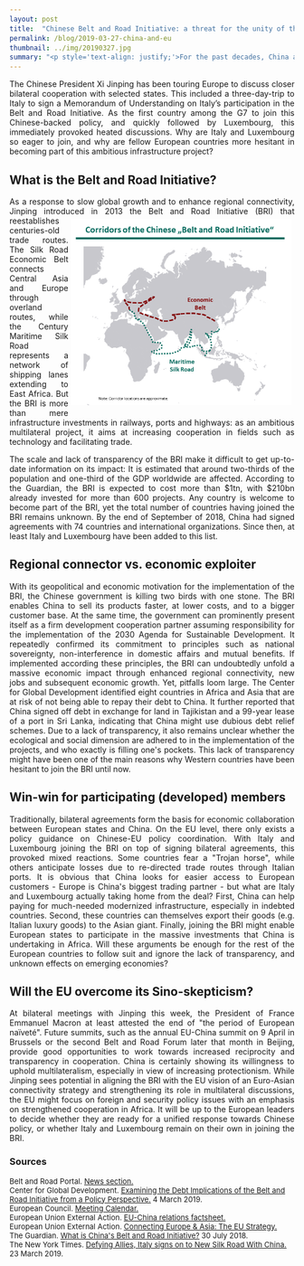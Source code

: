 ```yaml
---
layout: post
title:  "Chinese Belt and Road Initiative: a threat for the unity of the EU?"
permalink: /blog/2019-03-27-china-and-eu
thumbnail: ../img/20190327.jpg
summary: "<p style='text-align: justify;'>For the past decades, China and European States mostly signed bilateral trade agreements. This week, Italy went one step further: as the first G7 country, it joined the Chinese “Belt and Road Initiative”. What exactly is this initiative and what does Italy's accession mean for the unity of the EU?</p>"
---
```


<p style='text-align: justify;'>The Chinese President Xi Jinping has been touring Europe to discuss closer bilateral cooperation with selected states. This included a three-day-trip to Italy to sign a Memorandum of Understanding on Italy’s participation in the Belt and Road Initiative. As the first country among the G7 to join this Chinese-backed policy, and quickly followed by Luxembourg, this immediately provoked heated discussions. Why are Italy and Luxembourg so eager to join, and why are fellow European countries more hesitant in becoming part of this ambitious infrastructure project?</p>

## What is the Belt and Road Initiative?

<p style='text-align: justify;'>As a response to slow global growth and to enhance regional connectivity, Jinping introduced in 2013 the Belt and Road Initiative (BRI) <img alt="BRI" style="float: right" src="../assets/BRI.png" width="390" hspace="5  " vspace="5"/> that reestablishes centuries-old trade routes. The Silk Road Economic Belt connects Central Asia and Europe through overland routes, while the Century Maritime Silk Road represents a network of shipping lanes extending to East Africa. But the BRI is more than mere infrastructure investments in railways, ports and highways: as an ambitious multilateral project, it aims at increasing cooperation in fields such as technology and facilitating trade.</p>

<p style='text-align: justify;'>The scale and lack of transparency of the BRI make it difficult to get up-to-date information on its impact: It is estimated that around two-thirds of the population and one-third of the GDP worldwide are affected. According to the Guardian, the BRI is expected to cost more than $1tn, with $210bn already invested for more than 600 projects. Any country is welcome to become part of the BRI, yet the total number of countries having joined the BRI remains unknown. By the end of September of 2018, China had signed agreements with 74 countries and international organizations. Since then, at least Italy and Luxembourg have been added to this list.</p>

## Regional connector vs. economic exploiter

<p style='text-align: justify;'>With its geopolitical and economic motivation for the implementation of the BRI, the Chinese government is killing two birds with one stone. The BRI enables China to sell its products faster, at lower costs, and to a bigger customer base. At the same time, the government can prominently present itself as a firm development cooperation partner assuming responsibility for the implementation of the 2030 Agenda for Sustainable Development. It repeatedly confirmed its commitment to principles such as national sovereignty, non-interference in domestic affairs and mutual benefits. If implemented according these principles, the BRI can undoubtedly unfold a massive economic impact through enhanced regional connectivity, new jobs and subsequent economic growth. Yet, pitfalls loom large. The Center for Global Development identified eight countries in Africa and Asia that are at risk of not being able to repay their debt to China. It further reported that China signed off debt in exchange for land in Tajikistan and a 99-year lease of a port in Sri Lanka, indicating that China might use dubious debt relief schemes. Due to a lack of transparency, it also remains unclear whether the ecological and social dimension are adhered to in the implementation of the projects, and who exactly is filling one's pockets. This lack of transparency might have been one of the main reasons why Western countries have been hesitant to join the BRI until now.</p>

<!--This month, Vice-Premier Hu Chunhua for instance attended the  and reiterated that China would continue to stick to the rules of the game? But Northern European countries are more hesitant, rules of obligation,-->

## Win-win for participating (developed) members

<p style='text-align: justify;'>Traditionally, bilateral agreements form the basis for economic collaboration between European states and China. On the EU level, there only exists a policy guidance on Chinese-EU policy coordination. With Italy and Luxembourg joining the BRI on top of signing bilateral agreements, this provoked mixed reactions. Some countries fear a "Trojan horse", while others anticipate losses due to re-directed trade routes through Italian ports. It is obvious that China looks for easier access to European customers - Europe is China's biggest trading partner - but what are Italy and Luxembourg actually taking home from the deal? First, China can help paying for much-needed modernized infrastructure, especially in indebted countries. Second, these countries can themselves export their goods (e.g. Italian luxury goods) to the Asian giant. Finally, joining the BRI might enable European states to participate in the massive investments that China is undertaking in Africa. Will these arguments be enough for the rest of the European countries to follow suit and ignore the lack of transparency, and unknown effects on emerging economies?</p>

## Will the EU overcome its Sino-skepticism?

<p style='text-align: justify;'>At bilateral meetings with Jinping this week, the President of France Emmanuel Macron at least attested the end of "the period of European naïveté". Future summits, such as the annual EU-China summit on 9 April in Brussels or the second Belt and Road Forum later that month in Beijing, provide good opportunities to work towards increased reciprocity and transparency in cooperation. China is certainly showing its willingness to uphold multilateralism, especially in view of increasing protectionism. While Jinping sees potential in aligning the BRI with the EU vision of an Euro-Asian connectivity strategy and strengthening its role in multilateral discussions, the EU might focus on foreign and security policy issues with an emphasis on strengthened cooperation in Africa. It will be up to the European leaders to decide whether they are ready for a unified response towards Chinese policy, or whether Italy and Luxembourg remain on their own in joining the BRI.</p>


<!--The ambitious Chinese infrastructure plans are globally known and sometimes referred to as an imperialist approach.
After having visited Italy and with strong commitment to strengthen their China-European Union (EU) relations, -->

### Sources

<font size="-1">

<div>Belt and Road Portal. <a href="https://eng.yidaiyilu.gov.cn/dsjym.htm" target="\_blank"><u>News section.</u></a></div>

<div>Center for Global Development. <a href="https://www.cgdev.org/publication/examining-debt-implications-belt-and-road-initiative-a-policy-perspective" target="\_blank"><u>Examining the Debt Implications of the Belt and Road Initiative from a Policy Perspective.</u></a> 4 March 2019.</div>

<div>European Council. <a href="https://www.consilium.europa.eu/en/meetings/calendar/?filters=2034" target="\_blank"><u>Meeting Calendar.</u></a></div>

<div>European Union External Action. <a href="https://cdn1-eeas.fpfis.tech.ec.europa.eu/cdn/farfuture/rVotT71TqcUuInsE7VOb7j1_xi9jIMcvhhHxcYLGE1g/mtime:1552379624/sites/eeas/files/factsheet_eu-china_03_2019.pdf" target="\_blank"><u>EU-China relations factsheet.</u></a></div>

<div>European Union External Action. <a href="https://eeas.europa.eu/sites/eeas/files/europe_asia_connectivity_factsheet_1.pdf" target="\_blank"><u>Connecting Europe & Asia: The EU Strategy.</u></a></div>

<div>The Guardian. <a href="https://www.theguardian.com/cities/ng-interactive/2018/jul/30/what-china-belt-road-initiative-silk-road-explainer" target="\_blank"><u>What is China's Belt and Road Initiative?</u></a> 30 July 2018.</div>

<div>The New York Times. <a href="https://www.nytimes.com/2019/03/23/world/europe/italy-china-xi-silk-road.html?module=inliner" target="\_blank"><u>Defying Allies, Italy signs on to New Silk Road With China.</u></a> 23 March 2019.</div>
